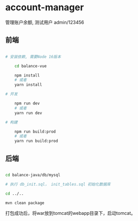 # account-manager

管理账户余额, 测试用户 admin/123456

## 前端

```bash

# 安装依赖, 需要Node 16版本

    cd balance-vue

    npm install
    # 或者
    yarn install

# 开发

    npm run dev
    # 或者
    yarn run dev

# 构建

    npm run build:prod
    # 或者
    yarn run build:prod

```

## 后端

```bash

cd balance-java/db/mysql

# 执行 db_init.sql， init_tables.sql 初始化数据库

cd ../..

mvn clean package

```

打包成功后，将war放到tomcat的webapp目录下，启动tomcat。
